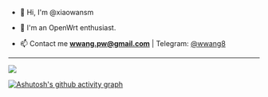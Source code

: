 - 👋 Hi, I'm @xiaowansm

- 💞️ I'm an OpenWrt enthusiast.

- 📫 Contact me **wwang.pw@gmail.com** | Telegram: [@wwang8](https://t.me/wwang8)
---
<img src="https://v2.jinrishici.com/one.svg?font-size=24&spacing=2&color=Black">

[![Ashutosh's github activity graph](https://github-readme-activity-graph.yuyangyu755.repl.co/graph?username=xiaowansm5&theme=github-light)](https://github.com/xiaowansm5)




